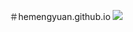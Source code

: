 ＃hemengyuan.github.io
![](https://github.com/hemengyuan/images/blob/master/a6423ac504aaaca849f174ebf17e1465.png)
